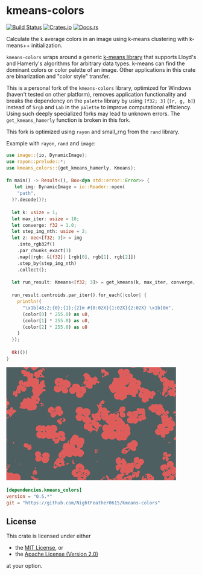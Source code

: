 # kmeans-colors
[![Build Status](https://img.shields.io/github/workflow/status/okaneco/kmeans-colors/Rust%20CI)](https://github.com/okaneco/kmeans-colors)
[![Crates.io](https://img.shields.io/crates/v/kmeans-colors.svg)](https://crates.io/crates/kmeans-colors)
[![Docs.rs](https://docs.rs/kmeans_colors/badge.svg)](https://docs.rs/kmeans_colors)

Calculate the `k` average colors in an image using k-means clustering with
k-means++ initialization.

`kmeans-colors` wraps around a generic [k-means library][lib] that supports
Lloyd's and Hamerly's algorithms for arbitrary data types. k-means can find the
dominant colors or color palette of an image. Other applications in this crate
are binarization and "color style" transfer.

[lib]: https://docs.rs/kmeans_colors/

This is a personal fork of the `kmeans-colors` library, optimized for Windows (haven't tested on other platform), removes application functionality and breaks the dependency on the `palette` library by using `[f32; 3]` (`[r, g, b]`) instead of `Srgb` and `Lab` in the `palette` to improve computational efficiency. Using such deeply specialized forks may lead to unknown errors. The `get_kmeans_hamerly` function is broken in this fork.

This fork is optimized using `rayon` and small_rng from the `rand` library.

Example with `rayon`, `rand` and `image`:
```rust
use image::{io, DynamicImage};
use rayon::prelude::*;
use kmeans_colors::{get_kmeans_hamerly, Kmeans};

fn main() -> Result<(), Box<dyn std::error::Error>> {
   let img: DynamicImage = io::Reader::open(
    "path",
  )?.decode()?;
  
  let k: usize = 1;
  let max_iter: usize = 10;
  let converge: f32 = 1.0;
  let step_img_nth: usize = 2;
  let z: Vec<[f32; 3]> = img
    .into_rgb32f()
    .par_chunks_exact(3)
    .map(|rgb: &[f32]| [rgb[0], rgb[1], rgb[2]])
    .step_by(step_img_nth)
    .collect();

  let run_result: Kmeans<[f32; 3]> = get_kmeans(k, max_iter, converge, false, &z);

  run_result.centroids.par_iter().for_each(|color| {
    println!(
      "\x1b[48;2;{0};{1};{2}m #{0:02X}{1:02X}{2:02X} \x1b[0m",
      (color[0] * 255.0) as u8,
      (color[1] * 255.0) as u8,
      (color[2] * 255.0) as u8
    )
  });

  Ok(())
}
```

![Animation of flowers](gfx/pink.gif)


```toml
[dependencies.kmeans_colors]
version = "0.5.*"
git = "https://github.com/NightFeather0615/kmeans-colors"
```

## License
This crate is licensed under either
- the [MIT License](LICENSE-MIT), or
- the [Apache License (Version 2.0)](LICENSE-APACHE)

at your option.
